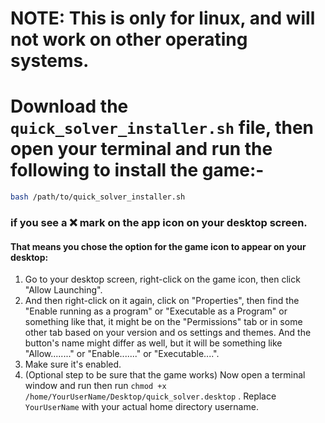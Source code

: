 # NOTE: This is only for linux, and will not work on other operating systems.
# Download the `quick_solver_installer.sh` file, then open your terminal and run the following to install the game:-
```bash
bash /path/to/quick_solver_installer.sh
```
### if you see a ❌ mark on the app icon on your desktop screen.
#### That means you chose the option for the game icon to appear on your desktop:
1. Go to your desktop screen, right-click on the game icon, then click "Allow Launching".
2. And then right-click on it again, click on "Properties", then find the "Enable running as a program" or "Executable as a Program" or something like that, it might be on the "Permissions" tab or in some other tab based on your version and os settings and themes. And the button's name might differ as well, but it will be something like "Allow........" or "Enable......." or "Executable....".
3. Make sure it's enabled.
4. (Optional step to be sure that the game works) Now open a terminal window and run then run `chmod +x /home/YourUserName/Desktop/quick_solver.desktop` . Replace `YourUserName` with your actual home directory username.


